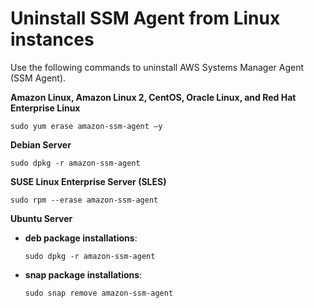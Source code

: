 # Uninstall SSM Agent from Linux instances<a name="sysman-uninstall-agent"></a>

Use the following commands to uninstall AWS Systems Manager Agent \(SSM Agent\)\.

**Amazon Linux, Amazon Linux 2, CentOS, Oracle Linux, and Red Hat Enterprise Linux**

```
sudo yum erase amazon-ssm-agent –y
```

**Debian Server**

```
sudo dpkg -r amazon-ssm-agent
```

**SUSE Linux Enterprise Server \(SLES\)**

```
sudo rpm --erase amazon-ssm-agent
```

**Ubuntu Server**
+ **deb package installations**:

  ```
  sudo dpkg -r amazon-ssm-agent
  ```
+ **snap package installations**:

  ```
  sudo snap remove amazon-ssm-agent
  ```